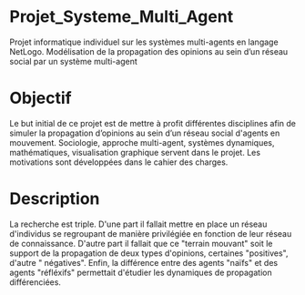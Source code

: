 # Projet_Systeme_Multi_Agent
Projet informatique individuel sur les systèmes multi-agents en langage NetLogo.
Modélisation de la propagation des opinions au sein d’un réseau social par un système multi-agent

# Objectif
Le but initial de ce projet est de mettre à profit différentes disciplines afin de
simuler la propagation d’opinions au sein d’un réseau social d'agents en mouvement. 
Sociologie, approche multi-agent, systèmes dynamiques, mathématiques, visualisation graphique
servent dans le projet. Les motivations sont développées dans le cahier des charges.

# Description
La recherche est triple. D'une part il fallait mettre en place un réseau d'individus se regroupant de manière privilégiée en fonction de leur réseau de connaissance.
D'autre part il fallait que ce "terrain mouvant" soit le support de la propagation de deux types d'opinions, certaines "positives", d'autre " négatives". 
Enfin, la différence entre des agents "naïfs" et des agents "réfléxifs" permettait d'étudier les dynamiques de propagation différenciées.
